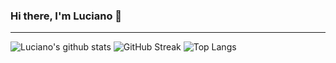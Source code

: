 ### Hi there, I'm Luciano 👋

<!--
**1ucian0/1ucian0** is a ✨ _special_ ✨ repository because its `README.md` (this file) appears on your GitHub profile.

Here are some ideas to get you started:

- 🔭 I’m currently working on ...
- 🌱 I’m currently learning ...
- 👯 I’m looking to collaborate on ...
- 🤔 I’m looking for help with ...
- 💬 Ask me about ...
- 📫 How to reach me: ...
- 😄 Pronouns: ...
- ⚡ Fun fact: ...

---

### Connect with me:

[<img align="left" alt="kaggle.com | Kaggle" width="22px" src="https://cdn4.iconfinder.com/data/icons/logos-and-brands/512/189_Kaggle_logo_logos-512.png" />][website]
[<img align="left" alt="github.com" width="22px" src="https://image.flaticon.com/icons/svg/25/25231.svg" />][github]
[<img align="left" alt="twitter | Twitter" width="25px" src="https://1000logos.net/wp-content/uploads/2017/06/Twitter-Logo.png" />][twitter]
[<img align="left" alt="linkedin | LinkedIn" width="22px" src="https://image.flaticon.com/icons/png/512/174/174857.png" />][linkedin]
[<img align="left" alt="instagram | Instagram" width="22px" src="https://www.freepnglogos.com/uploads/logo-ig-png/logo-ig-stunning-instagram-logo-vector-download-for-new-7.png" />][instagram]


![Wakatime stats](https://github-readme-stats.vercel.app/api/wakatime?username=1ucian0)
-->


---
![Luciano's github stats](https://github-readme-stats.vercel.app/api?username=1ucian0&show_icons=true&include_all_commits=true&hide_title=true&hide_rank=true)
![GitHub Streak](https://streak-stats.demolab.com?user=1ucian0&date_format=M%20j%5B%2C%20Y%5D&mode=weekly)
![Top Langs](https://github-readme-stats.vercel.app/api/top-langs/?username=1ucian0&exclude_repo=talks)
